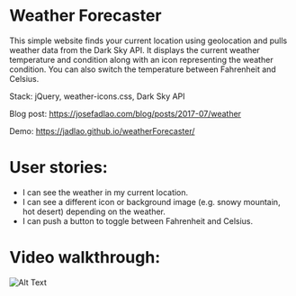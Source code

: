 # Weather Forecaster
This simple website finds your current location using geolocation and pulls weather data from the Dark Sky API. It displays the current weather temperature and condition along with an icon representing the weather condition. You can also switch the temperature between Fahrenheit and Celsius.

Stack: jQuery, weather-icons.css, Dark Sky API

Blog post: https://josefadlao.com/blog/posts/2017-07/weather

Demo: https://jadlao.github.io/weatherForecaster/

# User stories:
* I can see the weather in my current location.
* I can see a different icon or background image (e.g. snowy mountain, hot desert) depending on the weather.
* I can push a button to toggle between Fahrenheit and Celsius.

# Video walkthrough:
![Alt Text](https://image.ibb.co/fg8Tzv/weatherforecaster.gif)
